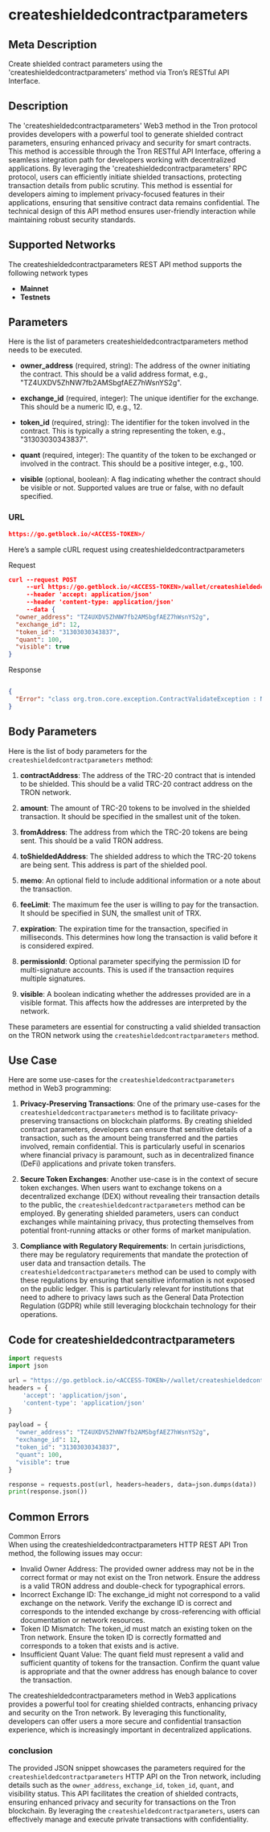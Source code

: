# createshieldedcontractparameters


## Meta Description
Create shielded contract parameters using the 'createshieldedcontractparameters' method via Tron’s RESTful API Interface.

## Description
The 'createshieldedcontractparameters' Web3 method in the Tron protocol provides developers with a powerful tool to generate shielded contract parameters, ensuring enhanced privacy and security for smart contracts. This method is accessible through the Tron RESTful API Interface, offering a seamless integration path for developers working with decentralized applications. By leveraging the 'createshieldedcontractparameters' RPC protocol, users can efficiently initiate shielded transactions, protecting transaction details from public scrutiny. This method is essential for developers aiming to implement privacy-focused features in their applications, ensuring that sensitive contract data remains confidential. The technical design of this API method ensures user-friendly interaction while maintaining robust security standards.

## Supported Networks
The createshieldedcontractparameters REST API method supports the following network types
- **Mainnet**
- **Testnets**

## Parameters

Here is the list of parameters createshieldedcontractparameters method needs to be executed.

- **owner_address** (required, string): The address of the owner initiating the contract. This should be a valid address format, e.g., "TZ4UXDV5ZhNW7fb2AMSbgfAEZ7hWsnYS2g".
  
- **exchange_id** (required, integer): The unique identifier for the exchange. This should be a numeric ID, e.g., 12.

- **token_id** (required, string): The identifier for the token involved in the contract. This is typically a string representing the token, e.g., "31303030343837".
  
- **quant** (required, integer): The quantity of the token to be exchanged or involved in the contract. This should be a positive integer, e.g., 100.

- **visible** (optional, boolean): A flag indicating whether the contract should be visible or not. Supported values are true or false, with no default specified.

### URL
```json
https://go.getblock.io/<ACCESS-TOKEN>/
```
Here’s a sample cURL request using createshieldedcontractparameters

Request
```json
curl --request POST 
     --url https://go.getblock.io/<ACCESS-TOKEN>/wallet/createshieldedcontractparameters \
     --header 'accept: application/json' 
     --header 'content-type: application/json' 
     --data {
  "owner_address": "TZ4UXDV5ZhNW7fb2AMSbgfAEZ7hWsnYS2g",
  "exchange_id": 12,
  "token_id": "31303030343837",
  "quant": 100,
  "visible": true
}
```

Response
```json

{
  "Error": "class org.tron.core.exception.ContractValidateException : No valid shielded TRC-20 contract address"
}
```
## Body Parameters

Here is the list of body parameters for the `createshieldedcontractparameters` method:

1. **contractAddress**: The address of the TRC-20 contract that is intended to be shielded. This should be a valid TRC-20 contract address on the TRON network.

2. **amount**: The amount of TRC-20 tokens to be involved in the shielded transaction. It should be specified in the smallest unit of the token.

3. **fromAddress**: The address from which the TRC-20 tokens are being sent. This should be a valid TRON address.

4. **toShieldedAddress**: The shielded address to which the TRC-20 tokens are being sent. This address is part of the shielded pool.

5. **memo**: An optional field to include additional information or a note about the transaction.

6. **feeLimit**: The maximum fee the user is willing to pay for the transaction. It should be specified in SUN, the smallest unit of TRX.

7. **expiration**: The expiration time for the transaction, specified in milliseconds. This determines how long the transaction is valid before it is considered expired.

8. **permissionId**: Optional parameter specifying the permission ID for multi-signature accounts. This is used if the transaction requires multiple signatures.

9. **visible**: A boolean indicating whether the addresses provided are in a visible format. This affects how the addresses are interpreted by the network.

These parameters are essential for constructing a valid shielded transaction on the TRON network using the `createshieldedcontractparameters` method.

## Use Case

Here are some use-cases for the `createshieldedcontractparameters` method in Web3 programming:

1. **Privacy-Preserving Transactions**: One of the primary use-cases for the `createshieldedcontractparameters` method is to facilitate privacy-preserving transactions on blockchain platforms. By creating shielded contract parameters, developers can ensure that sensitive details of a transaction, such as the amount being transferred and the parties involved, remain confidential. This is particularly useful in scenarios where financial privacy is paramount, such as in decentralized finance (DeFi) applications and private token transfers.

2. **Secure Token Exchanges**: Another use-case is in the context of secure token exchanges. When users want to exchange tokens on a decentralized exchange (DEX) without revealing their transaction details to the public, the `createshieldedcontractparameters` method can be employed. By generating shielded parameters, users can conduct exchanges while maintaining privacy, thus protecting themselves from potential front-running attacks or other forms of market manipulation.

3. **Compliance with Regulatory Requirements**: In certain jurisdictions, there may be regulatory requirements that mandate the protection of user data and transaction details. The `createshieldedcontractparameters` method can be used to comply with these regulations by ensuring that sensitive information is not exposed on the public ledger. This is particularly relevant for institutions that need to adhere to privacy laws such as the General Data Protection Regulation (GDPR) while still leveraging blockchain technology for their operations.

## Code for createshieldedcontractparameters


```python
import requests
import json

url = "https://go.getblock.io/<ACCESS-TOKEN>//wallet/createshieldedcontractparameters"
headers = {
    'accept': 'application/json',
    'content-type': 'application/json'
}

payload = {
  "owner_address": "TZ4UXDV5ZhNW7fb2AMSbgfAEZ7hWsnYS2g",
  "exchange_id": 12,
  "token_id": "31303030343837",
  "quant": 100,
  "visible": true
}

response = requests.post(url, headers=headers, data=json.dumps(data))
print(response.json())
```
## Common Errors

Common Errors  
When using the createshieldedcontractparameters HTTP REST API Tron method, the following issues may occur:  
- Invalid Owner Address: The provided owner address may not be in the correct format or may not exist on the Tron network. Ensure the address is a valid TRON address and double-check for typographical errors.  
- Incorrect Exchange ID: The exchange_id might not correspond to a valid exchange on the network. Verify the exchange ID is correct and corresponds to the intended exchange by cross-referencing with official documentation or network resources.  
- Token ID Mismatch: The token_id must match an existing token on the Tron network. Ensure the token ID is correctly formatted and corresponds to a token that exists and is active.  
- Insufficient Quant Value: The quant field must represent a valid and sufficient quantity of tokens for the transaction. Confirm the quant value is appropriate and that the owner address has enough balance to cover the transaction.  

The createshieldedcontractparameters method in Web3 applications provides a powerful tool for creating shielded contracts, enhancing privacy and security on the Tron network. By leveraging this functionality, developers can offer users a more secure and confidential transaction experience, which is increasingly important in decentralized applications.

### conclusion

The provided JSON snippet showcases the parameters required for the `createshieldedcontractparameters` HTTP API on the Tron network, including details such as the `owner_address`, `exchange_id`, `token_id`, `quant`, and visibility status. This API facilitates the creation of shielded contracts, ensuring enhanced privacy and security for transactions on the Tron blockchain. By leveraging the `createshieldedcontractparameters`, users can effectively manage and execute private transactions with confidentiality.
